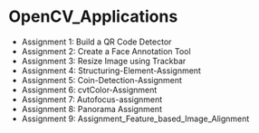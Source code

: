 # OpenCV_Applications

* Assignment 1: Build a QR Code Detector
* Assignment 2: Create a Face Annotation Tool
* Assignment 3: Resize Image using Trackbar
* Assignment 4: Structuring-Element-Assignment
* Assignment 5: Coin-Detection-Assignment
* Assignment 6: cvtColor-Assignment
* Assignment 7: Autofocus-assignment
* Assignment 8: Panorama Assignment
* Assignment 9: Assignment_Feature_based_Image_Alignment
  
